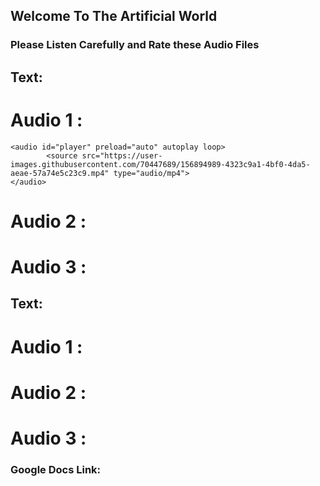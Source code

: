 ## Welcome To The Artificial World



### Please Listen Carefully and Rate these Audio Files

## Text:

# Audio 1 : <iframe src="assets/music/silence.mp3" allow="autoplay" id="audio" style="display:none"></iframe>

    <audio id="player" preload="auto" autoplay loop>
            <source src="https://user-images.githubusercontent.com/70447689/156894989-4323c9a1-4bf0-4da5-aeae-57a74e5c23c9.mp4" type="audio/mp4">
    </audio>
    
# Audio 2 :
# Audio 3 :

## Text: 

# Audio 1 :
# Audio 2 :
# Audio 3 : 

### Google Docs Link: 

